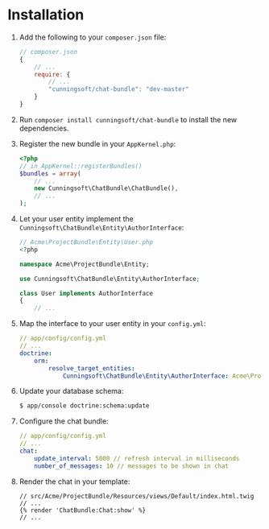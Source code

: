 Installation
============

1. Add the following to your `composer.json` file:

    ```js
    // composer.json
    {
        // ...
        require: {
            // ...
            "cunningsoft/chat-bundle": "dev-master"
        }
    }
    ```

2. Run `composer install cunningsoft/chat-bundle` to install the new dependencies.

3. Register the new bundle in your `AppKernel.php`:

    ```php
    <?php
    // in AppKernel::registerBundles()
    $bundles = array(
        // ...
        new Cunningsoft\ChatBundle\ChatBundle(),
        // ...
    );
    ```

4. Let your user entity implement the `Cunningsoft\ChatBundle\Entity\AuthorInterface`:

    ```php
    // Acme\ProjectBundle\Entity\User.php
    <?php

    namespace Acme\ProjectBundle\Entity;

    use Cunningsoft\ChatBundle\Entity\AuthorInterface;

    class User implements AuthorInterface
    {
        // ...
    ```

5. Map the interface to your user entity in your `config.yml`:

    ```yaml
    // app/config/config.yml
    // ...
    doctrine:
        orm:
            resolve_target_entities:
                Cunningsoft\ChatBundle\Entity\AuthorInterface: Acme\ProjectBundle\Entity\User
    ```

6. Update your database schema:

    ```bash
    $ app/console doctrine:schema:update
    ```

7. Configure the chat bundle:

    ```yaml
    // app/config/config.yml
    // ...
    chat:
        update_interval: 5000 // refresh interval in milliseconds
        number_of_messages: 10 // messages to be shown in chat
    ```

8. Render the chat in your template:

    ```twig
    // src/Acme/ProjectBundle/Resources/views/Default/index.html.twig
    // ...
    {% render 'ChatBundle:Chat:show' %}
    // ...
    ```
